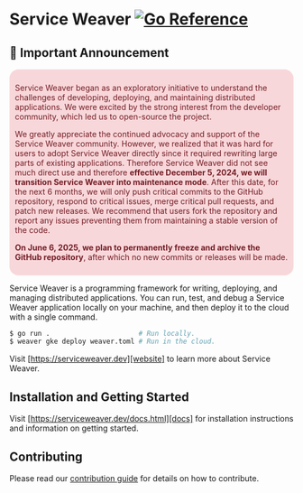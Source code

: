 # Service Weaver [![Go Reference](https://pkg.go.dev/badge/github.com/ServiceWeaver/weaver.svg)](https://pkg.go.dev/github.com/ServiceWeaver/weaver)

## 🚨 Important Announcement

<head>
  <style>
    .announcement {
      background-color: #f8d7da;
      color: #721c24;
      border-radius: 16px;
      padding: 0.7em;
      margin-top: 1rem;
      border-width: 1px;
      border-style: none;
      text-align: left;
    }
  </style>
</head>

<div class="announcement">
  <p style="color: inherit">Service Weaver began as an exploratory initiative to
    understand the challenges of developing, deploying, and maintaining distributed
    applications. We were excited by the strong interest from the developer community,
    which led us to open-source the project. 
  </p>
  <p style="color: inherit">We greatly appreciate the continued advocacy and support
    of the Service Weaver community. However, we realized that it was hard for users
    to adopt Service Weaver directly since it required rewriting large parts of
    existing applications. Therefore Service Weaver did not see much direct use
    and therefore <b>effective December 5, 2024, we will transition Service Weaver
    into maintenance mode</b>. After this date, for the next 6 months, we will only
    push critical commits to the GitHub repository, respond to critical issues,
    merge critical pull requests, and patch new releases. We recommend that users
    fork the repository and report any issues preventing them from maintaining a
    stable version of the code.
  </p>
  <p style="color: inherit"><b>On June 6, 2025, we plan to permanently freeze and
    archive the GitHub repository</b>, after which no new commits or releases will be made.
  </p>
</div>

Service Weaver is a programming framework for writing, deploying, and managing
distributed applications. You can run, test, and debug a Service Weaver
application locally on your machine, and then deploy it to the
cloud with a single command.

```bash
$ go run .                      # Run locally.
$ weaver gke deploy weaver.toml # Run in the cloud.
```

Visit [https://serviceweaver.dev][website] to learn more about Service Weaver.

## Installation and Getting Started

Visit [https://serviceweaver.dev/docs.html][docs] for installation
instructions and information on getting started.

## Contributing

Please read our [contribution guide](./CONTRIBUTING.md) for details on how
to contribute.

[website]: https://serviceweaver.dev
[docs]: https://serviceweaver.dev/docs.html